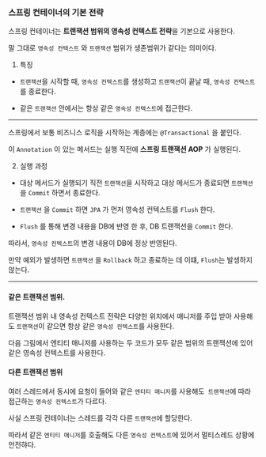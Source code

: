 ### 스프링 컨테이너의 기본 전략

스프링 컨테이너는 **트랜잭션 범위의 영속성 컨텍스트 전략**을 기본으로 사용한다.

말 그대로 `영속성 컨텍스트` 와 `트랜잭션` 범위가 생존범위가 같다는 의미이다.



1. 특징

+ `트랜잭션`을 시작할 때, `영속성 컨텍스트`를 생성하고 `트랜잭션`이 끝날 때, `영속성 컨텍스트` 를 종료한다.

+ 같은 `트랜잭션` 안에서는 항상 같은 `영속성 컨텍스트`에 접근한다.

---

스프링에서 보통 비즈니스 로직을 시작하는 계층에는 `@Transactional` 을 붙인다.

이 `Annotation` 이 있는 메서드는 실행 직전에 **스프링 트랜잭션 AOP** 가 실행된다.


2. 실행 과정

+ 대상 메서드가 실행되기 직전 `트랜잭션`을 시작하고 대상 메서드가 종료되면 `트랜잭션`을 `Commit` 하면서 종료한다.

+ `트랜잭션` 을 `Commit` 하면 `JPA` 가 먼저 영속성 컨텍스트를 `Flush` 한다.

+ `Flush` 를 통해 변경 내용을 DB에 반영 한 후, DB 트랜잭션을 `Commit` 한다.

따라서, `영속성 컨텍스트`의 변경 내용이 DB에 정상 반영된다.


만약 예외가 발생하면 `트랜잭션` 을 `Rollback` 하고 종료하는 데 이떄, `Flush`는 발생하지 않는다.



---



#### 같은 트랜잭션 범위.

트랜잭션 범위 내 영속성 컨텍스트 전략은 다양한 위치에서 매니저를 주입 받아 사용해도 `트랜잭션`이 같으면 항상 같은 `영속성 컨텍스트`를 사용한다. 

다음 그림에서 엔티티 매니저를 사용하는 두 코드가 모두 같은 범위의 트랜잭션에 있어 같은 영속성 컨텍스트를 사용한다.



#### 다른 트랜잭션 범위

여러 스레드에서 동시에 요청이 들어와 같은 `엔티티 매니저`를 사용해도` 트랜잭션`에 따라 접근하는 `영속성 컨텍스트`가 다르다.

사실 스프링 컨테이너는 스레드를 각각 다른 `트랜잭션`에 할당한다. 

따라서 같은 `엔티티 매니저`를 호출해도 다른 `영속성 컨텍스트`에 있어서 멀티스레드 상황에 안전햐다.

